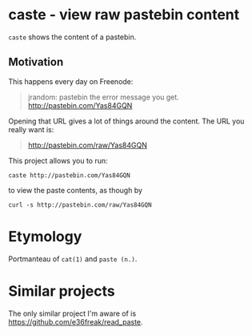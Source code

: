 # caste - view raw pastebin content

`caste` shows the content of a pastebin.

## Motivation

This happens every day on Freenode:

> <me> jrandom: pastebin the error message you get.
> <jrandom> http://pastebin.com/Yas84GQN

Opening that URL gives a lot of things around the content.  The URL you really
want is:

> <jrandom> http://pastebin.com/raw/Yas84GQN

This project allows you to run:

    caste http://pastebin.com/Yas84GQN

to view the paste contents, as though by

    curl -s http://pastebin.com/raw/Yas84GQN


# Etymology

Portmanteau of `cat(1)` and `paste (n.)`.


# Similar projects

The only similar project I'm aware of is <https://github.com/e36freak/read_paste>.
